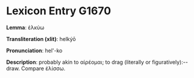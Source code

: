 # Lexicon Entry G1670

**Lemma**: ἑλκύω

**Transliteration (xlit)**: helkýō

**Pronunciation**: hel'-ko

**Description**:
probably akin to αἱρέομαι; to drag (literally or figuratively):--draw. Compare ἑλίσσω.
